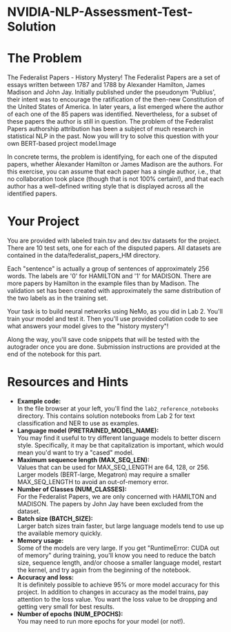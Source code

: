 # NVIDIA-NLP-Assessment-Test-Solution

# The Problem
The Federalist Papers - History Mystery!
The Federalist Papers are a set of essays written between 1787 and 1788 by Alexander Hamilton, James Madison and John Jay. Initially published under the pseudonym 'Publius', their intent was to encourage the ratification of the then-new Constitution of the United States of America. In later years, a list emerged where the author of each one of the 85 papers was identified. Nevertheless, for a subset of these papers the author is still in question. The problem of the Federalist Papers authorship attribution has been a subject of much research in statistical NLP in the past. Now you will try to solve this question with your own BERT-based project model.Image

In concrete terms, the problem is identifying, for each one of the disputed papers, whether Alexander Hamilton or James Madison are the authors. For this exercise, you can assume that each paper has a single author, i.e., that no collaboration took place (though that is not 100% certain!), and that each author has a well-defined writing style that is displayed across all the identified papers.

# Your Project
You are provided with labeled train.tsv and dev.tsv datasets for the project. There are 10 test sets, one for each of the disputed papers. All datasets are contained in the data/federalist_papers_HM directory.

Each "sentence" is actually a group of sentences of approximately 256 words. The labels are '0' for HAMILTON and '1' for MADISON. There are more papers by Hamilton in the example files than by Madison. The validation set has been created with approximately the same distribution of the two labels as in the training set.

Your task is to build neural networks using NeMo, as you did in Lab 2. You'll train your model and test it. Then you'll use provided collation code to see what answers your model gives to the "history mystery"!

Along the way, you'll save code snippets that will be tested with the autograder once you are done. Submission instructions are provided at the end of the notebook for this part.

# Resources and Hints
* **Example code:**<br>
In the file browser at your left, you'll find the `lab2_reference_notebooks` directory.  This contains solution notebooks from Lab 2 for text classification and NER to use as examples.
* **Language model (PRETRAINED_MODEL_NAME):**<br>
You may find it useful to try different language models to better discern style.  Specifically, it may be that capitalization is important, which would mean you'd want to try a "cased" model.
* **Maximum sequence length (MAX_SEQ_LEN):**<br>
Values that can be used for MAX_SEQ_LENGTH are 64, 128, or 256.  Larger models (BERT-large, Megatron) may require a smaller MAX_SEQ_LENGTH to avoid an out-of-memory error.
* **Number of Classes (NUM_CLASSES):**<br>
For the Federalist Papers, we are only concerned with HAMILTON and MADISON.  The papers by John Jay have been excluded from the dataset.
* **Batch size (BATCH_SIZE):**<br>
Larger batch sizes train faster, but large language models tend to use up the available memory quickly.
* **Memory usage:**<br>
Some of the models are very large.   If you get "RuntimeError: CUDA out of memory" during training, you'll know you need to reduce the batch size, sequence length, and/or choose a smaller language model, restart the kernel, and try again from the beginning of the notebook.
* **Accuracy and loss:**<br>
It is definitely possible to achieve 95% or more model accuracy for this project.  In addition to changes in accuracy as the model trains, pay attention to the loss value.  You want the loss value to be dropping and getting very small for best results.
* **Number of epochs (NUM_EPOCHS):**<br>
You may need to run more epochs for your model (or not!).
